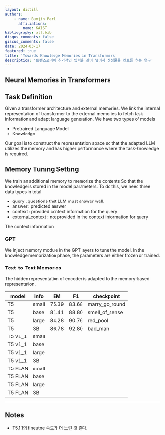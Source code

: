 ```yaml
---
layout: distill
authors: 
    - name: Bumjin Park
      affiliations:
        name: KAIST
bibliography: all.bib
disqus_comments: false
giscus_comments: false
date: 2024-03-17
featured: true
title: 'Towards Knowledge Memories in Transformers'
description: '트랜스포머에 추가적인 입력을 같이 넣어서 생성물을 컨트롤 하는 연구'
---
```



## Neural Memories in Transformers 





## Task Definition 

Given a transformer architecture and external memories. 
We link the internal representation of transformer to the external memories to fetch task information and adapt language generation. 
We have two types of models

* Pretrained Language Model
* Knowledge 

Our goal is to construct the representation space so that the adapted LLM utilizes the memory and has higher performance where the task-knowledge is required. 

## Memory Tuning Setting 

We train an additional memory to memorize the contents So that the knowledge is stored in the model parameters. 
To do this, we need three data types in total

* query : questions that LLM must answer well. 
* answer : predicted answer
* context : provided context information for the query 
* external_context : not provided in the context information for query 

The context information 

### GPT

We inject memory module in the GPT layers to tune the model. In the knowledge memorization phase, the parameters are either frozen or trained. 




### Text-to-Text Memories 

The hidden representation of encoder is adapted to the memory-based representation. 


|model        | info |     EM    |       F1      | checkpoint     |
|-------------|------|-----------|---------------|----------------|
| T5          | small  | 75.39   |  83.68        | marry_go_round |
| T5          | base   | 81.41   |  88.80        | smell_of_sense |
| T5          | large  | 84.28   |  90.76        | red_pool       |
| T5          | 3B     | 86.78   |  92.80        | bad_man        |
| T5 v1_1     | small  |
| T5 v1_1     | base   |
| T5 v1_1     | large  |
| T5 v1_1     | 3B     |
| T5 FLAN     | small  |
| T5 FLAN     | base   |
| T5 FLAN     | large  |
| T5 FLAN     | 3B     |


---

## Notes 

* T5.1.1의 fineutne 속도가 더 느린 것 같다. 